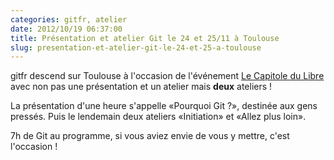 ```yaml
---
categories: gitfr, atelier
date: 2012/10/19 06:37:00
title: Présentation et atelier Git le 24 et 25/11 à Toulouse
slug: presentation-et-atelier-git-le-24-et-25-a-toulouse
---
```


gitfr descend sur Toulouse à l'occasion de l'événement [Le Capitole du
Libre](http://www.capitoledulibre.org/2012/) avec non pas une présentation et
un atelier mais **deux** ateliers !

La présentation d'une heure s'appelle «Pourquoi Git ?», destinée aux gens
pressés. Puis le lendemain deux ateliers «Initiation» et «Allez plus loin».

7h de Git au programme, si vous aviez envie de vous y mettre, c'est
l'occasion !
